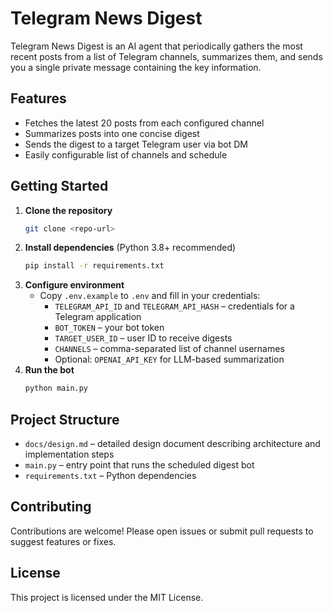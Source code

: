 # Telegram News Digest

Telegram News Digest is an AI agent that periodically gathers the most recent posts from a list of Telegram channels, summarizes them, and sends you a single private message containing the key information.

## Features
- Fetches the latest 20 posts from each configured channel
- Summarizes posts into one concise digest
- Sends the digest to a target Telegram user via bot DM
- Easily configurable list of channels and schedule

## Getting Started
1. **Clone the repository**
   ```bash
   git clone <repo-url>
   ```
2. **Install dependencies** (Python 3.8+ recommended)
   ```bash
   pip install -r requirements.txt
   ```
3. **Configure environment**
   - Copy `.env.example` to `.env` and fill in your credentials:
     - `TELEGRAM_API_ID` and `TELEGRAM_API_HASH` – credentials for a Telegram application
     - `BOT_TOKEN` – your bot token
     - `TARGET_USER_ID` – user ID to receive digests
     - `CHANNELS` – comma-separated list of channel usernames
     - Optional: `OPENAI_API_KEY` for LLM-based summarization
4. **Run the bot**
   ```bash
   python main.py
   ```

## Project Structure
- `docs/design.md` – detailed design document describing architecture and implementation steps
- `main.py` – entry point that runs the scheduled digest bot
- `requirements.txt` – Python dependencies

## Contributing
Contributions are welcome! Please open issues or submit pull requests to suggest features or fixes.

## License
This project is licensed under the MIT License.

